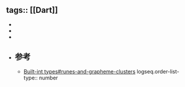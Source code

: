 tags:: [[Dart]]
---

-
-
-
- ## 参考
	- [Built-int types#runes-and-grapheme-clusters](https://dart.dev/language/built-in-types#runes-and-grapheme-clusters)
	  logseq.order-list-type:: number
